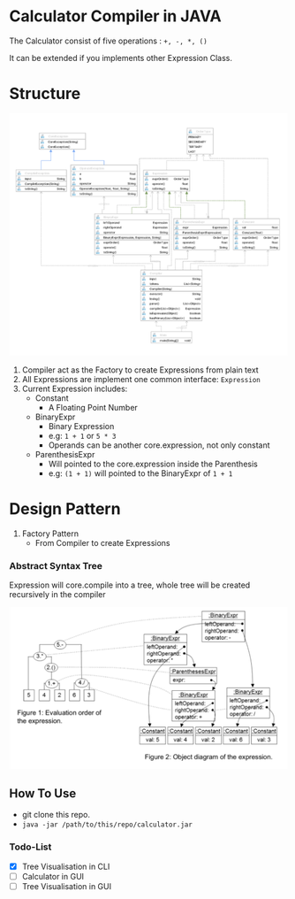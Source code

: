 # Calculator Compiler in JAVA

The Calculator consist of five operations :  `+, -, *, ()`

It can be extended if you implements other Expression Class.

# Structure
![Structure Diagram](./snapshot/structure_diagram.png)
1. Compiler act as the Factory to create Expressions from plain text
2. All Expressions are implement one common interface: `Expression`
3. Current Expression includes:
    - Constant
        * A Floating Point Number
    - BinaryExpr
        * Binary Expression 
        * e.g: `1 + 1` or `5 * 3`
        * Operands can be another core.expression, not only constant
    - ParenthesisExpr
        * Will pointed to the core.expression inside the Parenthesis
        * e.g: `(1 + 1)` will pointed to the BinaryExpr of `1 + 1`
        
        
# Design Pattern
1. Factory Pattern
    - From Compiler to create Expressions
    
### Abstract Syntax Tree

Expression will core.compile into a tree, whole tree will be created recursively in the compiler

![Syntax Tree](./snapshot/tree_diagram.png)

## How To Use
- git clone this repo.
- `java -jar /path/to/this/repo/calculator.jar`

### Todo-List
- [X] Tree Visualisation in CLI
- [ ] Calculator in GUI
- [ ] Tree Visualisation in GUI